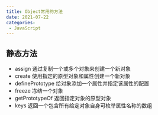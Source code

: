```yaml
---
title: Object常用的方法
date: 2021-07-22
categories: 
 - JavaScript
---
```


## 静态方法
- assign 通过复制一个或多个对象来创建一个新对象
- create 使用指定的原型对象和属性创建一个新对象
- definePrototype 给对象添加一个属性并指定该属性的配置
- freeze 冻结一个对象
- getPrototypeOf 返回指定对象的原型对象
- keys 返回一个包含所有给定对象自身可枚举属性名称的数组
